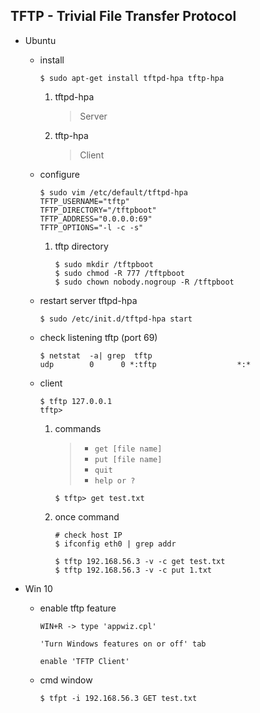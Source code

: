 TFTP - Trivial File Transfer Protocol
---

+ Ubuntu

    - install

        ```shell
        $ sudo apt-get install tftpd-hpa tftp-hpa
        ```

        1. tftpd-hpa
            > Server

        1. tftp-hpa
            > Client

    - configure

        ```
        $ sudo vim /etc/default/tftpd-hpa
        TFTP_USERNAME="tftp"
        TFTP_DIRECTORY="/tftpboot"
        TFTP_ADDRESS="0.0.0.0:69"
        TFTP_OPTIONS="-l -c -s"
        ```

        1. tftp directory

            ```shell
            $ sudo mkdir /tftpboot
            $ sudo chmod -R 777 /tftpboot
            $ sudo chown nobody.nogroup -R /tftpboot
            ```

    - restart server tftpd-hpa

        ```shell
        $ sudo /etc/init.d/tftpd-hpa start
        ```

    - check listening tftp (port 69)

        ```shell
        $ netstat  -a| grep  tftp
        udp        0      0 *:tftp                  *:*
        ```

    - client

        ```shell
        $ tftp 127.0.0.1
        tftp>
        ```

        1. commands
            > + `get [file name]`
            > + `put [file name]`
            > + `quit`
            > + `help or ?`

            ```shell
            $ tftp> get test.txt
            ```

        1. once command

            ```
            # check host IP
            $ ifconfig eth0 | grep addr

            $ tftp 192.168.56.3 -v -c get test.txt
            $ tftp 192.168.56.3 -v -c put 1.txt
            ```

+ Win 10

    - enable tftp feature

        ```
        WIN+R -> type 'appwiz.cpl'

        'Turn Windows features on or off' tab

        enable 'TFTP Client'
        ```

    - cmd window

        ```
        $ tfpt -i 192.168.56.3 GET test.txt
        ```


